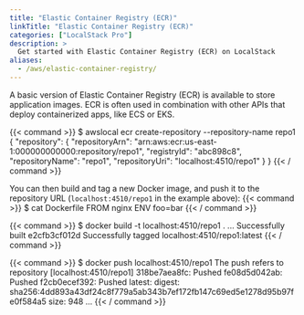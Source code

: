 ```yaml
---
title: "Elastic Container Registry (ECR)"
linkTitle: "Elastic Container Registry (ECR)"
categories: ["LocalStack Pro"]
description: >
  Get started with Elastic Container Registry (ECR) on LocalStack
aliases:
  - /aws/elastic-container-registry/
---
```


A basic version of Elastic Container Registry (ECR) is available to store application images. ECR is often used in combination with other APIs that deploy containerized apps, like ECS or EKS.

{{< command >}}
$ awslocal ecr create-repository --repository-name repo1
{
    "repository": {
        "repositoryArn": "arn:aws:ecr:us-east-1:000000000000:repository/repo1",
        "registryId": "abc898c8",
        "repositoryName": "repo1",
        "repositoryUri": "localhost:4510/repo1"
    }
}
{{< / command >}}

You can then build and tag a new Docker image, and push it to the repository URL (`localhost:4510/repo1` in the example above):
{{< command >}}
$ cat Dockerfile
FROM nginx
ENV foo=bar
{{< / command >}}

{{< command >}}
$ docker build -t localhost:4510/repo1 .
...
Successfully built e2cfb3cf012d
Successfully tagged localhost:4510/repo1:latest
{{< / command >}}

{{< command >}}
$ docker push localhost:4510/repo1
The push refers to repository [localhost:4510/repo1]
318be7aea8fc: Pushed
fe08d5d042ab: Pushed
f2cb0ecef392: Pushed
latest: digest: sha256:4dd893a43df24c8f779a5ab343b7ef172fb147c69ed5e1278d95b97fe0f584a5 size: 948
...
{{< / command >}}
